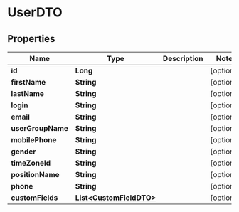 # UserDTO

## Properties
Name | Type | Description | Notes
------------ | ------------- | ------------- | -------------
**id** | **Long** |  |  [optional]
**firstName** | **String** |  |  [optional]
**lastName** | **String** |  |  [optional]
**login** | **String** |  |  [optional]
**email** | **String** |  |  [optional]
**userGroupName** | **String** |  |  [optional]
**mobilePhone** | **String** |  |  [optional]
**gender** | **String** |  |  [optional]
**timeZoneId** | **String** |  |  [optional]
**positionName** | **String** |  |  [optional]
**phone** | **String** |  |  [optional]
**customFields** | [**List&lt;CustomFieldDTO&gt;**](CustomFieldDTO.md) |  |  [optional]
